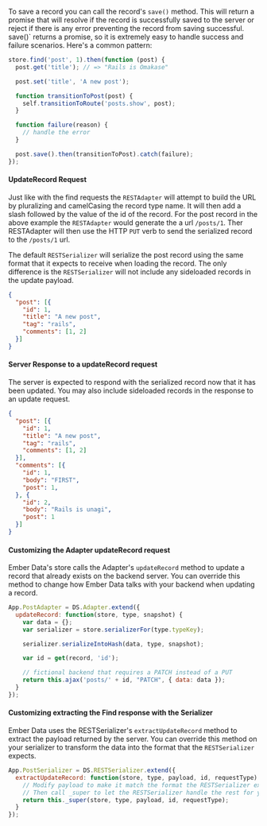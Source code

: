 To save a record you can call the record's `save()` method. This will
return a promise that will resolve if the record is successfully saved
to the server or reject if there is any error preventing the record
from saving successful. save()` returns a promise, so it is extremely
easy to handle success and failure scenarios.  Here's a common
pattern:


```javascript
store.find('post', 1).then(function (post) {
  post.get('title'); // => "Rails is Omakase"

  post.set('title', 'A new post');

  function transitionToPost(post) {
    self.transitionToRoute('posts.show', post);
  }

  function failure(reason) {
    // handle the error
  }

  post.save().then(transitionToPost).catch(failure);
});
```

#### UpdateRecord Request

Just like with the find requests the `RESTAdapter` will attempt to
build the URL by pluralizing and camelCasing the record type name. It
will then add a slash followed by the value of the id of the
record. For the post record in the above example the `RESTAdapter`
would generate the a url `/posts/1`. Ther RESTAdapter will then use
the HTTP `PUT` verb to send the serialized record to the `/posts/1`
url.

The default `RESTSerializer` will serialize the post record using the
same format that it expects to receive when loading the record. The
only difference is the `RESTSerializer` will not include any
sideloaded records in the update payload.

```json
{
  "post": [{
    "id": 1,
    "title": "A new post",
    "tag": "rails",
    "comments": [1, 2]
  }]
}
```


#### Server Response to a updateRecord request

The server is expected to respond with the serialized record now that
it has been updated. You may also include sideloaded records in the
response to an update request.


```json
{
  "post": [{
    "id": 1,
    "title": "A new post",
    "tag": "rails",
    "comments": [1, 2]
  }],
  "comments": [{
    "id": 1,
    "body": "FIRST",
    "post": 1,
  }, {
    "id": 2,
    "body": "Rails is unagi",
    "post": 1
  }]
}
```



#### Customizing the Adapter updateRecord request

Ember Data's store calls the Adapter's `updateRecord` method to update
a record that already exists on the backend server. You can override
this method to change how Ember Data talks with your backend when
updating a record.

```js
App.PostAdapter = DS.Adapter.extend({
  updateRecord: function(store, type, snapshot) {
    var data = {};
    var serializer = store.serializerFor(type.typeKey);

    serializer.serializeIntoHash(data, type, snapshot);

    var id = get(record, 'id');

    // fictional backend that requires a PATCH instead of a PUT
    return this.ajax('posts/' + id, "PATCH", { data: data });
  }
});
```

#### Customizing extracting the Find response with the Serializer

Ember Data uses the RESTSerializer's `extractUpdateRecord` method to
extract the payload returned by the server. You can override this
method on your serializer to transform the data into the format that
the `RESTSerializer` expects.

```js
App.PostSerializer = DS.RESTSerializer.extend({
  extractUpdateRecord: function(store, type, payload, id, requestType) {
    // Modify payload to make it match the format the RESTSerializer expects
    // Then call _super to let the RESTSerializer handle the rest for you
    return this._super(store, type, payload, id, requestType);
  }
});
```

